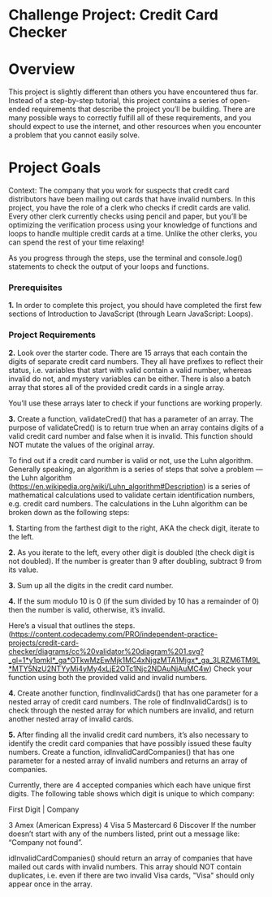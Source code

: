 # Challenge Project: Credit Card Checker

# Overview
This project is slightly different than others you have encountered thus far. Instead of a step-by-step tutorial, this project contains a series of open-ended requirements that describe the project you’ll be building. There are many possible ways to correctly fulfill all of these requirements, and you should expect to use the internet, and other resources when you encounter a problem that you cannot easily solve.

# Project Goals

Context: The company that you work for suspects that credit card distributors have been mailing out cards that have invalid numbers. In this project, you have the role of a clerk who checks if credit cards are valid. Every other clerk currently checks using pencil and paper, but you’ll be optimizing the verification process using your knowledge of functions and loops to handle multiple credit cards at a time. Unlike the other clerks, you can spend the rest of your time relaxing!

As you progress through the steps, use the terminal and console.log() statements to check the output of your loops and functions.

### Prerequisites

**1.** In order to complete this project, you should have completed the first few sections of Introduction to JavaScript (through Learn JavaScript: Loops).

### Project Requirements

**2.** Look over the starter code. There are 15 arrays that each contain the digits of separate credit card numbers. They all have prefixes to reflect their status, i.e. variables that start with valid contain a valid number, whereas invalid do not, and mystery variables can be either. There is also a batch array that stores all of the provided credit cards in a single array.

You’ll use these arrays later to check if your functions are working properly.

**3.** Create a function, validateCred() that has a parameter of an array. The purpose of validateCred() is to return true when an array contains digits of a valid credit card number and false when it is invalid. This function should NOT mutate the values of the original array.

To find out if a credit card number is valid or not, use the Luhn algorithm. Generally speaking, an algorithm is a series of steps that solve a problem — the Luhn algorithm (https://en.wikipedia.org/wiki/Luhn_algorithm#Description) is a series of mathematical calculations used to validate certain identification numbers, e.g. credit card numbers. The calculations in the Luhn algorithm can be broken down as the following steps:

 **1.** Starting from the farthest digit to the right, AKA the check digit, iterate to the left.
 
 **2.** As you iterate to the left, every other digit is doubled (the check digit is not doubled).  If the number is greater than 9 after doubling, subtract 9 from its value.
 
 **3.** Sum up all the digits in the credit card number.
 
 **4.** If the sum modulo 10 is 0 (if the sum divided by 10 has a remainder of 0) then the number is valid, otherwise, it’s invalid.

Here’s a visual that outlines the steps. (https://content.codecademy.com/PRO/independent-practice-projects/credit-card-checker/diagrams/cc%20validator%20diagram%201.svg?_gl=1*y1pmkl*_ga*OTkwMzEwMjk1MC4xNjgzMTA1Mjgx*_ga_3LRZM6TM9L*MTY5NzU2NTYyMi4yMy4xLjE2OTc1Njc2NDAuNjAuMC4w) Check your function using both the provided valid and invalid numbers.

**4.** Create another function, findInvalidCards() that has one parameter for a nested array of credit card numbers. The role of findInvalidCards() is to check through the nested array for which numbers are invalid, and return another nested array of invalid cards.

**5.** After finding all the invalid credit card numbers, it’s also necessary to identify the credit card companies that have possibly issued these faulty numbers. Create a function, idInvalidCardCompanies() that has one parameter for a nested array of invalid numbers and returns an array of companies.

Currently, there are 4 accepted companies which each have unique first digits. The following table shows which digit is unique to which company:

First Digit | Company

3  Amex (American Express)
4	 Visa
5	Mastercard
6	Discover
If the number doesn’t start with any of the numbers listed, print out a message like: “Company not found”.

idInvalidCardCompanies() should return an array of companies that have mailed out cards with invalid numbers. This array should NOT contain duplicates, i.e. even if there are two invalid Visa cards, "Visa" should only appear once in the array.

